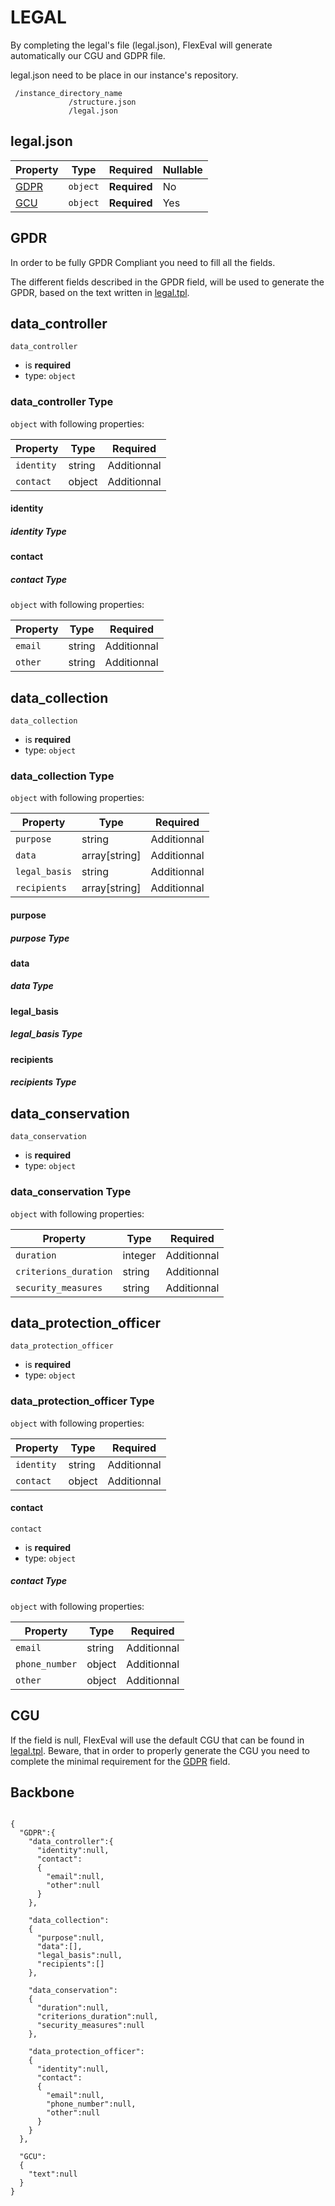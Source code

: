 # LEGAL #

By completing the legal's file (legal.json), FlexEval will generate automatically our CGU and GDPR file.

legal.json need to be place in our instance's repository.

```
 /instance_directory_name
             /structure.json
             /legal.json
```

## legal.json

| Property              | Type     | Required     | Nullable |
| --------------------- | -------- | ------------ | -------- |
| [GDPR](#GDPR) | `object` | **Required** | No  |
| [GCU](#GCU) | `object` |  **Required** | Yes |

## GPDR
In order to be fully GPDR Compliant you need to fill all the fields.

The different fields described in the GPDR field, will be used to generate the GPDR, based on the text written in [legal.tpl](flexeval/templates/legal.tpl).

## data_controller

`data_controller`

- is **required**
- type: `object`

### data_controller Type

`object` with following properties:

| Property        | Type  | Required     |
| --------------- | ----- | ------------ |
| `identity` | string | Additionnal |
| `contact` | object | Additionnal |


#### identity

##### identity Type


#### contact

##### contact Type

`object` with following properties:

| Property        | Type  | Required     |
| --------------- | ----- | ------------ |
| `email` | string | Additionnal |
| `other` | string | Additionnal |


## data_collection

`data_collection`

- is **required**
- type: `object`

### data_collection Type

`object` with following properties:

| Property        | Type  | Required     |
| --------------- | ----- | ------------ |
| `purpose` | string | Additionnal |
| `data` | array[string]| Additionnal |
| `legal_basis` | string | Additionnal |
| `recipients` | array[string] | Additionnal |

#### purpose

##### purpose Type

#### data

##### data Type

#### legal_basis

##### legal_basis Type

#### recipients

##### recipients Type

## data_conservation

`data_conservation`

- is **required**
- type: `object`

### data_conservation Type

`object` with following properties:

| Property        | Type  | Required     |
| --------------- | ----- | ------------ |
| `duration` | integer | Additionnal |
| `criterions_duration` | string| Additionnal |
| `security_measures` | string | Additionnal |


## data_protection_officer

`data_protection_officer`

- is **required**
- type: `object`

### data_protection_officer Type

`object` with following properties:

| Property        | Type  | Required     |
| --------------- | ----- | ------------ |
| `identity` | string | Additionnal |
| `contact` | object| Additionnal |


#### contact

`contact`

- is **required**
- type: `object`

##### contact Type

`object` with following properties:

| Property        | Type  | Required     |
| --------------- | ----- | ------------ |
| `email` | string | Additionnal |
| `phone_number` | object| Additionnal |
| `other` | object| Additionnal |



## CGU
If the field is null, FlexEval will use the default CGU that can be found in [legal.tpl](flexeval/templates/legal.tpl). Beware, that in order to properly generate the CGU you need to complete the minimal requirement for the [GDPR](#GDPR) field.

## Backbone

```

{
  "GDPR":{
    "data_controller":{
      "identity":null,
      "contact":
      {
        "email":null,
        "other":null
      }
    },

    "data_collection":
    {
      "purpose":null,
      "data":[],
      "legal_basis":null,
      "recipients":[]
    },

    "data_conservation":
    {
      "duration":null,
      "criterions_duration":null,
      "security_measures":null
    },

    "data_protection_officer":
    {
      "identity":null,
      "contact":
      {
        "email":null,
        "phone_number":null,
        "other":null
      }
    }
  },

  "GCU":
  {
    "text":null
  }
}
```
